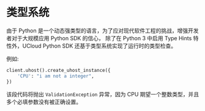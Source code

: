# 类型系统

由于 Python 是一个动态强类型的语言，为了应对现代软件工程的挑战，增强开发者对于大规模应用 Python SDK 的信心，
除了在 Python 3 中启用 Type Hints 特性外，UCloud Python SDK 还基于类型系统实现了运行时的类型检查。

例如:

```python
client.uhost().create_uhost_instance({
    'CPU': "i am not a integer",
})
```

该段代码将抛出 `ValidationException` 异常，因为 CPU 期望一个整数类型，并且多个必填参数没有被正确设置。


